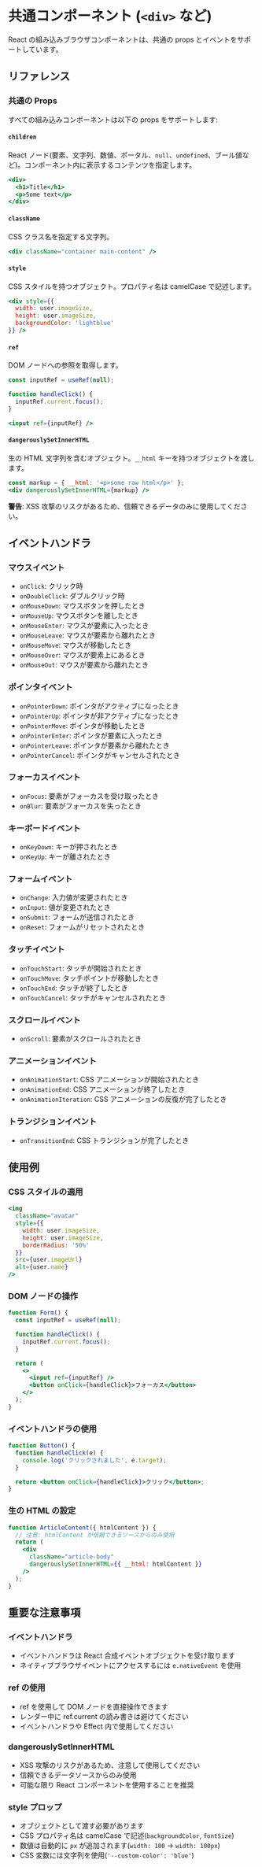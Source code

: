 # 共通コンポーネント (`<div>` など)

React の組み込みブラウザコンポーネントは、共通の props とイベントをサポートしています。

## リファレンス

### 共通の Props

すべての組み込みコンポーネントは以下の props をサポートします:

#### `children`

React ノード(要素、文字列、数値、ポータル、`null`、`undefined`、ブール値など)。コンポーネント内に表示するコンテンツを指定します。

```jsx
<div>
  <h1>Title</h1>
  <p>Some text</p>
</div>
```

#### `className`

CSS クラス名を指定する文字列。

```jsx
<div className="container main-content" />
```

#### `style`

CSS スタイルを持つオブジェクト。プロパティ名は camelCase で記述します。

```jsx
<div style={{
  width: user.imageSize,
  height: user.imageSize,
  backgroundColor: 'lightblue'
}} />
```

#### `ref`

DOM ノードへの参照を取得します。

```jsx
const inputRef = useRef(null);

function handleClick() {
  inputRef.current.focus();
}

<input ref={inputRef} />
```

#### `dangerouslySetInnerHTML`

生の HTML 文字列を含むオブジェクト。`__html` キーを持つオブジェクトを渡します。

```jsx
const markup = { __html: '<p>some raw html</p>' };
<div dangerouslySetInnerHTML={markup} />
```

**警告**: XSS 攻撃のリスクがあるため、信頼できるデータのみに使用してください。

## イベントハンドラ

### マウスイベント

- `onClick`: クリック時
- `onDoubleClick`: ダブルクリック時
- `onMouseDown`: マウスボタンを押したとき
- `onMouseUp`: マウスボタンを離したとき
- `onMouseEnter`: マウスが要素に入ったとき
- `onMouseLeave`: マウスが要素から離れたとき
- `onMouseMove`: マウスが移動したとき
- `onMouseOver`: マウスが要素上にあるとき
- `onMouseOut`: マウスが要素から離れたとき

### ポインタイベント

- `onPointerDown`: ポインタがアクティブになったとき
- `onPointerUp`: ポインタが非アクティブになったとき
- `onPointerMove`: ポインタが移動したとき
- `onPointerEnter`: ポインタが要素に入ったとき
- `onPointerLeave`: ポインタが要素から離れたとき
- `onPointerCancel`: ポインタがキャンセルされたとき

### フォーカスイベント

- `onFocus`: 要素がフォーカスを受け取ったとき
- `onBlur`: 要素がフォーカスを失ったとき

### キーボードイベント

- `onKeyDown`: キーが押されたとき
- `onKeyUp`: キーが離されたとき

### フォームイベント

- `onChange`: 入力値が変更されたとき
- `onInput`: 値が変更されたとき
- `onSubmit`: フォームが送信されたとき
- `onReset`: フォームがリセットされたとき

### タッチイベント

- `onTouchStart`: タッチが開始されたとき
- `onTouchMove`: タッチポイントが移動したとき
- `onTouchEnd`: タッチが終了したとき
- `onTouchCancel`: タッチがキャンセルされたとき

### スクロールイベント

- `onScroll`: 要素がスクロールされたとき

### アニメーションイベント

- `onAnimationStart`: CSS アニメーションが開始されたとき
- `onAnimationEnd`: CSS アニメーションが終了したとき
- `onAnimationIteration`: CSS アニメーションの反復が完了したとき

### トランジションイベント

- `onTransitionEnd`: CSS トランジションが完了したとき

## 使用例

### CSS スタイルの適用

```jsx
<img
  className="avatar"
  style={{
    width: user.imageSize,
    height: user.imageSize,
    borderRadius: '50%'
  }}
  src={user.imageUrl}
  alt={user.name}
/>
```

### DOM ノードの操作

```jsx
function Form() {
  const inputRef = useRef(null);

  function handleClick() {
    inputRef.current.focus();
  }

  return (
    <>
      <input ref={inputRef} />
      <button onClick={handleClick}>フォーカス</button>
    </>
  );
}
```

### イベントハンドラの使用

```jsx
function Button() {
  function handleClick(e) {
    console.log('クリックされました', e.target);
  }

  return <button onClick={handleClick}>クリック</button>;
}
```

### 生の HTML の設定

```jsx
function ArticleContent({ htmlContent }) {
  // 注意: htmlContent が信頼できるソースからのみ使用
  return (
    <div
      className="article-body"
      dangerouslySetInnerHTML={{ __html: htmlContent }}
    />
  );
}
```

## 重要な注意事項

### イベントハンドラ

- イベントハンドラは React 合成イベントオブジェクトを受け取ります
- ネイティブブラウザイベントにアクセスするには `e.nativeEvent` を使用

### ref の使用

- ref を使用して DOM ノードを直接操作できます
- レンダー中に ref.current の読み書きは避けてください
- イベントハンドラや Effect 内で使用してください

### dangerouslySetInnerHTML

- XSS 攻撃のリスクがあるため、注意して使用してください
- 信頼できるデータソースからのみ使用
- 可能な限り React コンポーネントを使用することを推奨

### style プロップ

- オブジェクトとして渡す必要があります
- CSS プロパティ名は camelCase で記述(`backgroundColor`, `fontSize`)
- 数値は自動的に `px` が追加されます(`width: 100` → `width: 100px`)
- CSS 変数には文字列を使用(`'--custom-color': 'blue'`)
